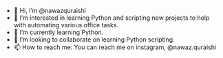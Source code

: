 - 👋 Hi, I’m @nawazquraishi
- 👀 I’m interested in learning Python and scripting new projects to help with automating various office tasks.
- 🌱 I’m currently learning Python.
- 💞️ I’m looking to collaborate on learning Python scripting.
- 📫 How to reach me: You can reach me on instagram, @nawaz.quraishi

<!---
nawazquraishi/nawazquraishi is a ✨ special ✨ repository because its `README.md` (this file) appears on your GitHub profile.
You can click the Preview link to take a look at your changes.
--->
